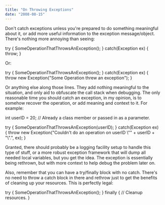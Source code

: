```yaml
---
title: "On Throwing Exceptions"
date: "2008-08-15"
---
```


Don't catch exceptions unless you're prepared to do something meaningful about it, or add more useful information to the exception message/object. There's nothing more annoying than seeing:

try
{
	SomeOperationThatThrowsAnException();
}
catch(Exception ex)
{
	throw;
}

Or:

try
{
	SomeOperationThatThrowsAnException();
}
catch(Exception ex)
{
	throw new Exception("Some Operation threw an exception");
}

Or anything else along those lines. They add nothing meaningful to the situation, and only aid to obfuscate the call stack when debugging. The only reasonable time you should catch an exception, in my opinion, is to somehow recover the operation, or add meaning and context to it. For example:

int userID = 20;   // Already a class member or passed in as a parameter.

try
{
	SomeOperationThatThrowsAnException(userID);
}
catch(Exception ex)
{
	throw new Exception("Couldn't do an operation on userID \\"" + userID + "\\".", ex);
}

Granted, there should probably be a logging facility setup to handle this type of stuff, or a more robust exception framework that will dump all needed local variables, but you get the idea. The exception is essentially being rethrown, but with more context to help debug the problem later on.

Also, remember that you can have a try/finally block with no catch. There's no need to throw a catch block in there and rethrow just to get the benefits of cleaning up your resources. This is perfectly legal:

try
{
	SomeOperationThatThrowsAnException();
}
finally
{
	// Cleanup resources.
}
